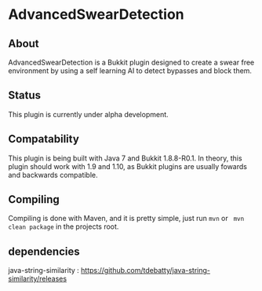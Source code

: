 # AdvancedSwearDetection

## About
AdvancedSwearDetection is a Bukkit plugin designed to create a swear free environment by using a self learning AI to detect bypasses and block them. 

## Status
This plugin is currently under alpha development.

## Compatability
This plugin is being built with Java 7 and Bukkit 1.8.8-R0.1. In theory, this plugin should work with 1.9 and 1.10, as Bukkit plugins are usually fowards and backwards compatible. 

## Compiling

Compiling is done with Maven, and it is pretty simple, just run
`` mvn ``
or 
`` mvn clean package``
in the projects root.

## dependencies

java-string-similarity : https://github.com/tdebatty/java-string-similarity/releases
